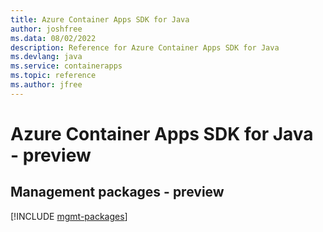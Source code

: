 ```yaml
---
title: Azure Container Apps SDK for Java
author: joshfree
ms.data: 08/02/2022
description: Reference for Azure Container Apps SDK for Java
ms.devlang: java
ms.service: containerapps
ms.topic: reference
ms.author: jfree
---
```

# Azure Container Apps SDK for Java - preview

## Management packages - preview
[!INCLUDE [mgmt-packages](container-apps-mgmt-index.md)]